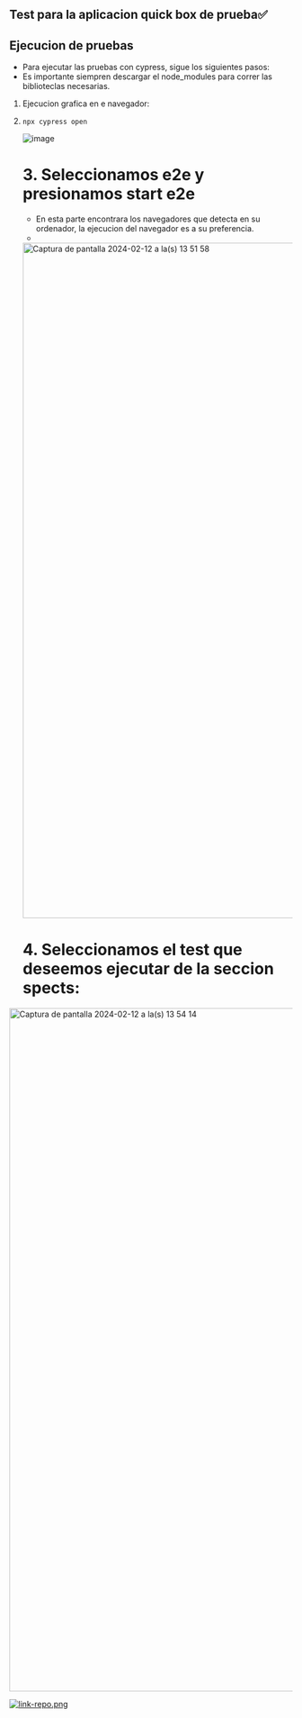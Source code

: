 ## Test para la aplicacion quick box de prueba✅

## Ejecucion de pruebas

- Para ejecutar las pruebas con cypress, sigue los siguientes pasos:
- Es importante siempren descargar el node_modules para correr las biblioteclas necesarias.
1. Ejecucion grafica en e navegador:
2. ```
   npx cypress open
   ```
   ![image](https://github.com/jgarciax/test-qb-beta/assets/68272012/bafc231c-a22f-4031-880e-877cc695e103)

   
   # 3. Seleccionamos e2e y presionamos start e2e
   - En esta parte encontrara los navegadores que detecta en su ordenador, la ejecucion del navegador es a su preferencia.
   - 
   
   <img width="1200" alt="Captura de pantalla 2024-02-12 a la(s) 13 51 58" src="https://github.com/jgarciax/test-qb-beta/assets/68272012/191aad03-f577-4c45-9e48-ad819398e1ea">

   # 4. Seleccionamos el test que deseemos ejecutar de la seccion spects:

<img width="1214" alt="Captura de pantalla 2024-02-12 a la(s) 13 54 14" src="https://github.com/jgarciax/test-qb-beta/assets/68272012/fde5e932-1289-4e31-a83a-dc3f215d9d6a">

[![link-repo.png](https://i.postimg.cc/Kz2jSn4s/link-repo.png)](https://postimg.cc/VSKmX0qj)

